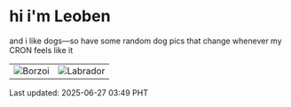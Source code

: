 # hi i'm Leoben

and i like dogs—so have some random dog pics that change whenever my CRON feels like it

|  |  |
|--------|----------|
| ![Borzoi](https://random-dog-vercel.vercel.app/api/random-borzoi?v=1750967351) | ![Labrador](https://random-dog-vercel.vercel.app/api/random-labrador?v=1750967351) |

Last updated: 2025-06-27 03:49 PHT
